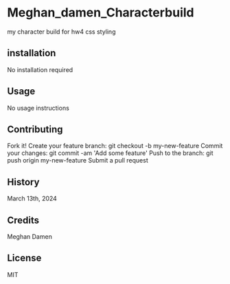 # Meghan_damen_Characterbuild
my character build for hw4 css styling

## installation
No installation required

## Usage
No usage instructions

## Contributing
Fork it! Create your feature branch: git checkout -b my-new-feature
Commit your changes: git commit -am 'Add some feature'
Push to the branch: git push origin my-new-feature Submit a pull request

## History
March 13th, 2024

## Credits
Meghan Damen

## License
MIT